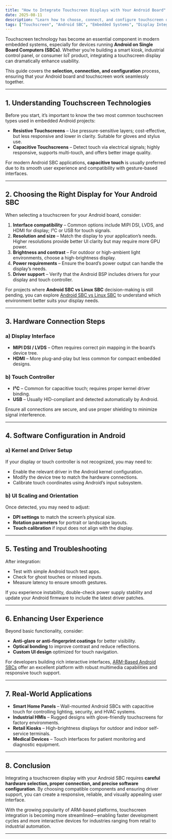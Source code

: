 ```yaml
---
title: "How to Integrate Touchscreen Displays with Your Android Board"
date: 2025-08-11
description: "Learn how to choose, connect, and configure touchscreen displays for Android-based Single Board Computers (SBCs), ensuring smooth user interaction and reliable performance."
tags: ["Touchscreen", "Android SBC", "Embedded Systems", "Display Integration"]
---
```


Touchscreen technology has become an essential component in modern embedded systems, especially for devices running **Android on Single Board Computers (SBCs)**. Whether you’re building a smart kiosk, industrial control panel, or consumer IoT product, integrating a touchscreen display can dramatically enhance usability.

This guide covers the **selection, connection, and configuration** process, ensuring that your Android board and touchscreen work seamlessly together.

---

## 1. Understanding Touchscreen Technologies

Before you start, it’s important to know the two most common touchscreen types used in embedded Android projects:

- **Resistive Touchscreens** – Use pressure-sensitive layers; cost-effective, but less responsive and lower in clarity. Suitable for gloves and stylus use.
- **Capacitive Touchscreens** – Detect touch via electrical signals; highly responsive, supports multi-touch, and offers better image quality.

For modern Android SBC applications, **capacitive touch** is usually preferred due to its smooth user experience and compatibility with gesture-based interfaces.

---

## 2. Choosing the Right Display for Your Android SBC

When selecting a touchscreen for your Android board, consider:

1. **Interface compatibility** – Common options include MIPI DSI, LVDS, and HDMI for display; I²C or USB for touch signals.
2. **Resolution and size** – Match the display to your application’s needs. Higher resolutions provide better UI clarity but may require more GPU power.
3. **Brightness and contrast** – For outdoor or high-ambient light environments, choose a high-brightness display.
4. **Power requirements** – Ensure the board’s power output can handle the display’s needs.
5. **Driver support** – Verify that the Android BSP includes drivers for your display and touch controller.

For projects where **Android SBC vs Linux SBC** decision-making is still pending, you can explore [Android SBC vs Linux SBC](/posts/android-sbc-vs-linux-sbc/) to understand which environment better suits your display needs.

---

## 3. Hardware Connection Steps

### a) Display Interface
- **MIPI DSI / LVDS** – Often requires correct pin mapping in the board’s device tree.
- **HDMI** – More plug-and-play but less common for compact embedded designs.

### b) Touch Controller
- **I²C** – Common for capacitive touch; requires proper kernel driver binding.
- **USB** – Usually HID-compliant and detected automatically by Android.

Ensure all connections are secure, and use proper shielding to minimize signal interference.

---

## 4. Software Configuration in Android

### a) Kernel and Driver Setup
If your display or touch controller is not recognized, you may need to:
- Enable the relevant driver in the Android kernel configuration.
- Modify the device tree to match the hardware connections.
- Calibrate touch coordinates using Android’s input subsystem.

### b) UI Scaling and Orientation
Once detected, you may need to adjust:
- **DPI settings** to match the screen’s physical size.
- **Rotation parameters** for portrait or landscape layouts.
- **Touch calibration** if input does not align with the display.

---

## 5. Testing and Troubleshooting

After integration:
- Test with simple Android touch test apps.
- Check for ghost touches or missed inputs.
- Measure latency to ensure smooth gestures.

If you experience instability, double-check power supply stability and update your Android firmware to include the latest driver patches.

---

## 6. Enhancing User Experience

Beyond basic functionality, consider:
- **Anti-glare or anti-fingerprint coatings** for better visibility.
- **Optical bonding** to improve contrast and reduce reflections.
- **Custom UI design** optimized for touch navigation.

For developers building rich interactive interfaces, [ARM-Based Android SBCs](/posts/arm-based-android-sbc/) offer an excellent platform with robust multimedia capabilities and responsive touch support.

---

## 7. Real-World Applications

- **Smart Home Panels** – Wall-mounted Android SBCs with capacitive touch for controlling lighting, security, and HVAC systems.
- **Industrial HMIs** – Rugged designs with glove-friendly touchscreens for factory environments.
- **Retail Kiosks** – High-brightness displays for outdoor and indoor self-service terminals.
- **Medical Devices** – Touch interfaces for patient monitoring and diagnostic equipment.

---

## 8. Conclusion

Integrating a touchscreen display with your Android SBC requires **careful hardware selection, proper connection, and precise software configuration**. By choosing compatible components and ensuring driver support, you can create a responsive, reliable, and visually appealing user interface.

With the growing popularity of ARM-based platforms, touchscreen integration is becoming more streamlined—enabling faster development cycles and more interactive devices for industries ranging from retail to industrial automation.

---